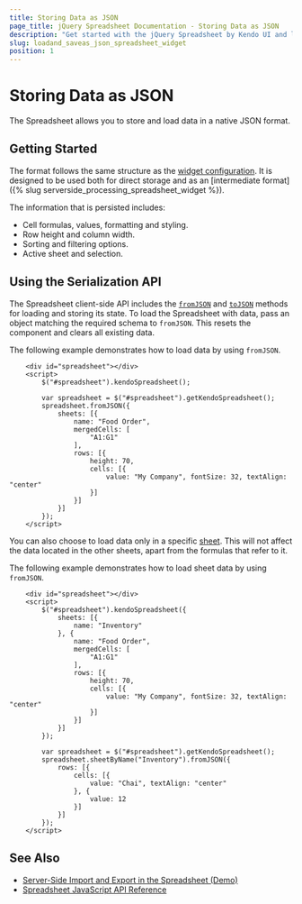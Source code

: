 ```yaml
---
title: Storing Data as JSON
page_title: jQuery Spreadsheet Documentation - Storing Data as JSON
description: "Get started with the jQuery Spreadsheet by Kendo UI and learn about the data persistence options in the Kendo UI Spreadsheet component."
slug: loadand_saveas_json_spreadsheet_widget
position: 1
---
```


# Storing Data as JSON

The Spreadsheet allows you to store and load data in a native JSON format.

## Getting Started

The format follows the same structure as the [widget configuration](/api/javascript/ui/spreadsheet#configuration). It is designed to be used both for direct storage and as an [intermediate format]({% slug serverside_processing_spreadsheet_widget %}).

The information that is persisted includes:

* Cell formulas, values, formatting and styling.
* Row height and column width.
* Sorting and filtering options.
* Active sheet and selection.

## Using the Serialization API

The Spreadsheet client-side API includes the [`fromJSON`](/api/javascript/ui/spreadsheet/methods/fromjson) and [`toJSON`](/api/javascript/ui/spreadsheet/methods/tojson) methods for loading and storing its state. To load the Spreadsheet with data, pass an object matching the required schema to `fromJSON`. This resets the component and clears all existing data.

The following example demonstrates how to load data by using `fromJSON`.

```dojo
    <div id="spreadsheet"></div>
    <script>
        $("#spreadsheet").kendoSpreadsheet();

        var spreadsheet = $("#spreadsheet").getKendoSpreadsheet();
        spreadsheet.fromJSON({
            sheets: [{
                name: "Food Order",
                mergedCells: [
                    "A1:G1"
                ],
                rows: [{
                    height: 70,
                    cells: [{
                        value: "My Company", fontSize: 32, textAlign: "center"
                    }]
                }]
            }]
        });
    </script>
```

You can also choose to load data only in a specific [sheet](/api/javascript/spreadsheet/sheet). This will not affect the data located in the other sheets, apart from the formulas that refer to it.

The following example demonstrates how to load sheet data by using `fromJSON`.

```dojo
    <div id="spreadsheet"></div>
    <script>
        $("#spreadsheet").kendoSpreadsheet({
            sheets: [{
                name: "Inventory"
            }, {
                name: "Food Order",
                mergedCells: [
                    "A1:G1"
                ],
                rows: [{
                    height: 70,
                    cells: [{
                        value: "My Company", fontSize: 32, textAlign: "center"
                    }]
                }]
            }]
        });

        var spreadsheet = $("#spreadsheet").getKendoSpreadsheet();
        spreadsheet.sheetByName("Inventory").fromJSON({
            rows: [{
                cells: [{
                    value: "Chai", textAlign: "center"
                }, {
                    value: 12
                }]
            }]
        });
    </script>
```

## See Also

* [Server-Side Import and Export in the Spreadsheet (Demo)](https://demos.telerik.com/kendo-ui/spreadsheet/server-side-import-export)
* [Spreadsheet JavaScript API Reference](/api/javascript/ui/spreadsheet)
